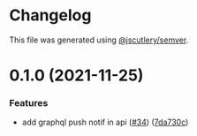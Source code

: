 # Changelog

This file was generated using [@jscutlery/semver](https://github.com/jscutlery/semver).

# 0.1.0 (2021-11-25)


### Features

* add graphql push notif in api ([#34](https://github.com/tractr/cali/issues/34)) ([7da730c](https://github.com/tractr/cali/commit/7da730cbad9e5be0bd9678088746c67e84435f69))
